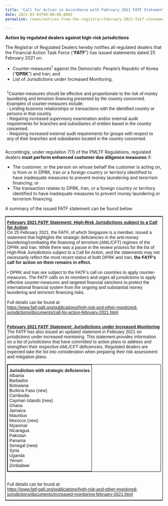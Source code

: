 ```yaml
---
title: 'Call for Action in Accordance with February 2021 FATF Statement'
date: 2021-03-03T00:00:00.000Z
permalink: /news/notices-from-the-registrar/february-2021-fatf-statement

---
```


**Action by regulated dealers against high-risk jurisdictions**<br>

The Registrar of Regulated Dealers hereby notifies all regulated dealers that the Financial Action Task Force (“**FATF**”) has issued statements dated 25 February 2021 on:
* Counter-measures<sup>1</sup> against the Democratic People’s Republic of Korea (“**DPRK**”) and Iran; and
* List of Jurisdictions under Increased Monitoring.

<table style="border-collapse:collapse;border-spacing:0;border:none" class="tg"><thead><tr><th style="border-style:solid;border-width:0px;font-family:Arial, sans-serif;font-size:14px;font-weight:normal;overflow:hidden;padding:10px 5px;text-align:left;vertical-align:top;word-break:normal">
    <sup>1</sup>Counter-measures should be effective and proportionate to the risk of money laundering and terrorism financing presented by the country concerned. Examples of counter-measures include:<br> 
    - Limiting business relationships or transactions with the identified country or persons in that country.<br>  
    - Requiring increased supervisory examination and/or external audit requirements for branches and subsidiaries of entities based in the country concerned.<br>  
    - Requiring increased external audit requirements for groups with respect to any of their branches and subsidiaries located in the country concerned.<br></th></tr></thead></table>
    
Accordingly, under regulation 7(1) of the PMLTF Regulations, regulated dealers **must perform enhanced customer due diligence measures** if:
* The customer, or the person on whose behalf the customer is acting on, is from or in DPRK, Iran or a foreign country or territory identified to have inadequate measures to prevent money laundering and terorrism financing; or
* The transaction relates to DPRK, Iran, or a foreign country or territory identified to have inadequate measures to prevent money laundering or terrorism financing.

A summary of the issued FATF statement can be found below.
<style type="text/css">
.tg  {border-collapse:collapse;border-spacing:0;border-width:1px;border-style:solid;border-color:black;}
.tg td{font-family:Arial, sans-serif;font-size:14px;padding:10px 5px;border-style:solid;border-width:0px;overflow:hidden;word-break:normal;}
.tg th{font-family:Arial, sans-serif;font-size:14px;font-weight:normal;padding:10px 5px;border-style:solid;border-width:0px;overflow:hidden;word-break:normal;}
.tg .tg-exjp{border-color:#330001;text-align:left;vertical-align:middle}
</style>
<table class="tg">
    <tr>
    <th class="tg-exjp"><span style="font-weight:bold;text-decoration:underline">February 2021 FATF Statement: High-Risk Jurisdictions subject to a Call for Action</span><br>
On 25 February 2021, the FATF, of which Singapore is a member, issued a statement that highlights the strategic deficiencies in the anti-money laundering/combating the financing of terrorism (AML/CFT) regimes of the DPRK and Iran. While there was a pause in the review process for the list of High-Risk Jurisdictions subject to a Call for Action, and the statements may not necessarily reflect the most recent status of both DPRK and Iran, <b>the FATF's call for action on them remains in effect.</b><br><br>
• DPRK and Iran are subject to the FATF’s call on countries to apply counter-measures. The FATF calls on its members and urges all jurisdictions to apply effective counter-measures and targeted financial sanctions to protect the international financial system from the ongoing and substantial money laundering and terrorism financing risks.<br><br>Full details can be found at:<br><a href="https://www.fatf-gafi.org/publications/high-risk-and-other-monitored-jurisdictions/documents/call-for-action-february-2021.html" target="_blank">https://www.fatf-gafi.org/publications/high-risk-and-other-monitored-jurisdictions/documents/call-for-action-february-2021.html</a><br><br>

<span style="font-weight:bold;text-decoration:underline">February 2021 FATF Statement: Jurisdictions under Increased Monitoring</span><br>
The FATF has also issued an updated statement in February 2021 on jurisdictions under increased monitoring. This statement provides information on a list of jurisdictions that have committed to action plans to address and strengthen their respective AML/CFT deficiencies. Regulated dealers are expected take the list into consideration when preparing their risk assessment and mitigation plans.<br>
<table style="border-collapse:collapse;border-spacing:0" class="tg"><thead><tr><th style="border-color:black;border-style:solid;border-width:1px;font-family:Arial, sans-serif;font-size:14px;font-weight:normal;overflow:hidden;padding:10px 5px;text-align:left;vertical-align:top;word-break:normal"><span style="font-weight:bold">Jurisdiction with strategic deficiencies</span><br><span style="font-weight:normal">Albania</span><br><span style="font-weight:normal">Barbados</span><br><span style="font-weight:normal">Botswana</span><br><span style="font-weight:normal">Burkina Faso (new)</span><br><span style="font-weight:normal">Cambodia</span><br><span style="font-weight:normal">Cayman Islands (new)</span><br><span style="font-weight:normal">Ghana</span><br><span style="font-weight:normal">Jamaica</span><br><span style="font-weight:normal">Mauritius</span><br><span style="font-weight:normal">Morocco (new)</span><br><span style="font-weight:normal">Myanmar</span><br><span style="font-weight:normal">Nicaragua</span><br><span style="font-weight:normal">Pakistan</span><br><span style="font-weight:normal">Panama</span><br><span style="font-weight:normal">Senegal (new)</span><br><span style="font-weight:normal">Syria</span><br><span style="font-weight:normal">Uganda</span><br><span style="font-weight:normal">Yemen</span><br><span style="font-weight:normal">Zimbabwe</span></th></tr></thead></table>
<br>Full details can be found at:<br><a href="https://www.fatf-gafi.org/publications/high-risk-and-other-monitored-jurisdictions/documents/increased-monitoring-february-2021.html" target="_blank">https://www.fatf-gafi.org/publications/high-risk-and-other-monitored-jurisdictions/documents/increased-monitoring-february-2021.html</a><br></th>
  </tr>
</table>

